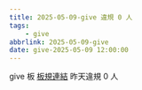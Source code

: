 ```yaml
---
title: 2025-05-09-give 違規 0 人
tags:
    - give
abbrlink: 2025-05-09-give
date: give-2025-05-09 12:00:00
---
```

give 板 [板規連結](https://www.ptt.cc/bbs/give/M.1612495900.A.C32.html)
昨天違規 0 人
